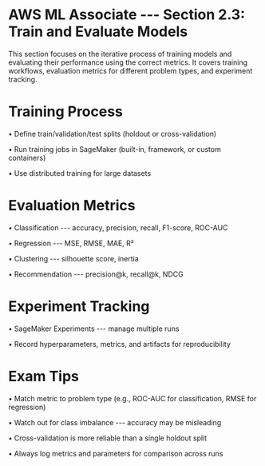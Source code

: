 # AWS ML Associate --- Section 2.3: Train and Evaluate Models

This section focuses on the iterative process of training models and
evaluating their performance using the correct metrics. It covers
training workflows, evaluation metrics for different problem types, and
experiment tracking.

# Training Process

• Define train/validation/test splits (holdout or cross-validation)

• Run training jobs in SageMaker (built-in, framework, or custom
containers)

• Use distributed training for large datasets

# Evaluation Metrics

• Classification --- accuracy, precision, recall, F1-score, ROC-AUC

• Regression --- MSE, RMSE, MAE, R²

• Clustering --- silhouette score, inertia

• Recommendation --- precision@k, recall@k, NDCG

# Experiment Tracking

• SageMaker Experiments --- manage multiple runs

• Record hyperparameters, metrics, and artifacts for reproducibility

# Exam Tips

• Match metric to problem type (e.g., ROC-AUC for classification, RMSE
for regression)

• Watch out for class imbalance --- accuracy may be misleading

• Cross-validation is more reliable than a single holdout split

• Always log metrics and parameters for comparison across runs
